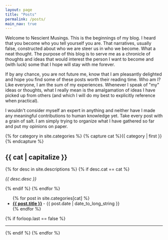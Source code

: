 ```yaml
---
layout: page
title: "Posts"
permalink: /posts/
main_nav: true
---
```


Welcome to Nescient Musings. This is the beginnings of my blog.
I heard that you become who you tell yourself you are.
That narratives, usually false, constructed about who we are steer us in who we become.
What a neat thought.
The purpose of this blog is to serve me as a chronicle of thoughts and ideas 
that would interest the person I want to become and (with luck) some that I hope will stay with me forever.

If by any chance, you are not future me, know that I am pleasantly delighted and hope you find some of these posts worth their reading time. 
Who am I? Like everyone, I am the sum of my experiences.
Whenever I speak of "my" ideas or thoughts, what I really mean is the amalgamation of ideas I have picked up from others (and which I will do my best to explicitly reference when practical).

I wouldn't consider myself an expert in anything and neither have I made any meaningful contributions to human knowledge yet.
Take every post with a grain of salt.
I am simply trying to organize what I have gathered so far and put my opinions on paper.

{% for category in site.categories %}
  {% capture cat %}{{ category | first }}{% endcapture %}
  <h2 id="{{cat}}">{{ cat | capitalize }}</h2>
  {% for desc in site.descriptions %}
    {% if desc.cat == cat %}
      <p class="desc"><em>{{ desc.desc }}</em></p>
    {% endif %}
  {% endfor %}
  <ul class="posts-list">
  {% for post in site.categories[cat] %}
    <li>
      <strong>
        <a href="{{ post.url | prepend: site.baseurl }}">{{ post.title }}</a>
      </strong>
      <span class="post-date">- {{ post.date | date_to_long_string }}</span>
    </li>
  {% endfor %}
  </ul>
  {% if forloop.last == false %}<hr>{% endif %}
{% endfor %}
<br>
